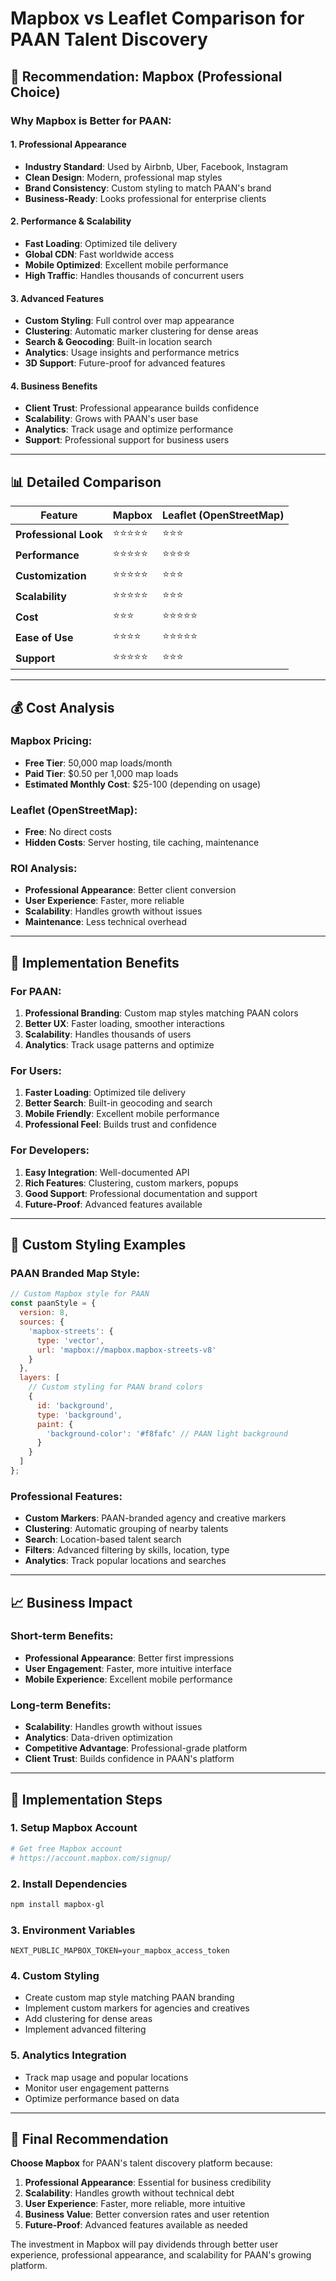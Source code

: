 # Mapbox vs Leaflet Comparison for PAAN Talent Discovery

## 🎯 Recommendation: **Mapbox** (Professional Choice)

### **Why Mapbox is Better for PAAN:**

#### **1. Professional Appearance**
- **Industry Standard**: Used by Airbnb, Uber, Facebook, Instagram
- **Clean Design**: Modern, professional map styles
- **Brand Consistency**: Custom styling to match PAAN's brand
- **Business-Ready**: Looks professional for enterprise clients

#### **2. Performance & Scalability**
- **Fast Loading**: Optimized tile delivery
- **Global CDN**: Fast worldwide access
- **Mobile Optimized**: Excellent mobile performance
- **High Traffic**: Handles thousands of concurrent users

#### **3. Advanced Features**
- **Custom Styling**: Full control over map appearance
- **Clustering**: Automatic marker clustering for dense areas
- **Search & Geocoding**: Built-in location search
- **Analytics**: Usage insights and performance metrics
- **3D Support**: Future-proof for advanced features

#### **4. Business Benefits**
- **Client Trust**: Professional appearance builds confidence
- **Scalability**: Grows with PAAN's user base
- **Analytics**: Track usage and optimize performance
- **Support**: Professional support for business users

---

## 📊 Detailed Comparison

| Feature | Mapbox | Leaflet (OpenStreetMap) |
|---------|--------|-------------------------|
| **Professional Look** | ⭐⭐⭐⭐⭐ | ⭐⭐⭐ |
| **Performance** | ⭐⭐⭐⭐⭐ | ⭐⭐⭐⭐ |
| **Customization** | ⭐⭐⭐⭐⭐ | ⭐⭐⭐ |
| **Scalability** | ⭐⭐⭐⭐⭐ | ⭐⭐⭐ |
| **Cost** | ⭐⭐⭐ | ⭐⭐⭐⭐⭐ |
| **Ease of Use** | ⭐⭐⭐⭐ | ⭐⭐⭐⭐⭐ |
| **Support** | ⭐⭐⭐⭐⭐ | ⭐⭐⭐ |

---

## 💰 Cost Analysis

### **Mapbox Pricing:**
- **Free Tier**: 50,000 map loads/month
- **Paid Tier**: $0.50 per 1,000 map loads
- **Estimated Monthly Cost**: $25-100 (depending on usage)

### **Leaflet (OpenStreetMap):**
- **Free**: No direct costs
- **Hidden Costs**: Server hosting, tile caching, maintenance

### **ROI Analysis:**
- **Professional Appearance**: Better client conversion
- **User Experience**: Faster, more reliable
- **Scalability**: Handles growth without issues
- **Maintenance**: Less technical overhead

---

## 🚀 Implementation Benefits

### **For PAAN:**
1. **Professional Branding**: Custom map styles matching PAAN colors
2. **Better UX**: Faster loading, smoother interactions
3. **Scalability**: Handles thousands of users
4. **Analytics**: Track usage patterns and optimize

### **For Users:**
1. **Faster Loading**: Optimized tile delivery
2. **Better Search**: Built-in geocoding and search
3. **Mobile Friendly**: Excellent mobile performance
4. **Professional Feel**: Builds trust and confidence

### **For Developers:**
1. **Easy Integration**: Well-documented API
2. **Rich Features**: Clustering, custom markers, popups
3. **Good Support**: Professional documentation and support
4. **Future-Proof**: Advanced features available

---

## 🎨 Custom Styling Examples

### **PAAN Branded Map Style:**
```javascript
// Custom Mapbox style for PAAN
const paanStyle = {
  version: 8,
  sources: {
    'mapbox-streets': {
      type: 'vector',
      url: 'mapbox://mapbox.mapbox-streets-v8'
    }
  },
  layers: [
    // Custom styling for PAAN brand colors
    {
      id: 'background',
      type: 'background',
      paint: {
        'background-color': '#f8fafc' // PAAN light background
      }
    }
  ]
};
```

### **Professional Features:**
- **Custom Markers**: PAAN-branded agency and creative markers
- **Clustering**: Automatic grouping of nearby talents
- **Search**: Location-based talent search
- **Filters**: Advanced filtering by skills, location, type
- **Analytics**: Track popular locations and searches

---

## 📈 Business Impact

### **Short-term Benefits:**
- **Professional Appearance**: Better first impressions
- **User Engagement**: Faster, more intuitive interface
- **Mobile Experience**: Excellent mobile performance

### **Long-term Benefits:**
- **Scalability**: Handles growth without issues
- **Analytics**: Data-driven optimization
- **Competitive Advantage**: Professional-grade platform
- **Client Trust**: Builds confidence in PAAN's platform

---

## 🔧 Implementation Steps

### **1. Setup Mapbox Account**
```bash
# Get free Mapbox account
# https://account.mapbox.com/signup/
```

### **2. Install Dependencies**
```bash
npm install mapbox-gl
```

### **3. Environment Variables**
```env
NEXT_PUBLIC_MAPBOX_TOKEN=your_mapbox_access_token
```

### **4. Custom Styling**
- Create custom map style matching PAAN branding
- Implement custom markers for agencies and creatives
- Add clustering for dense areas
- Implement advanced filtering

### **5. Analytics Integration**
- Track map usage and popular locations
- Monitor user engagement patterns
- Optimize performance based on data

---

## 🎯 Final Recommendation

**Choose Mapbox** for PAAN's talent discovery platform because:

1. **Professional Appearance**: Essential for business credibility
2. **Scalability**: Handles growth without technical debt
3. **User Experience**: Faster, more reliable, more intuitive
4. **Business Value**: Better conversion rates and user retention
5. **Future-Proof**: Advanced features available as needed

The investment in Mapbox will pay dividends through better user experience, professional appearance, and scalability for PAAN's growing platform.









